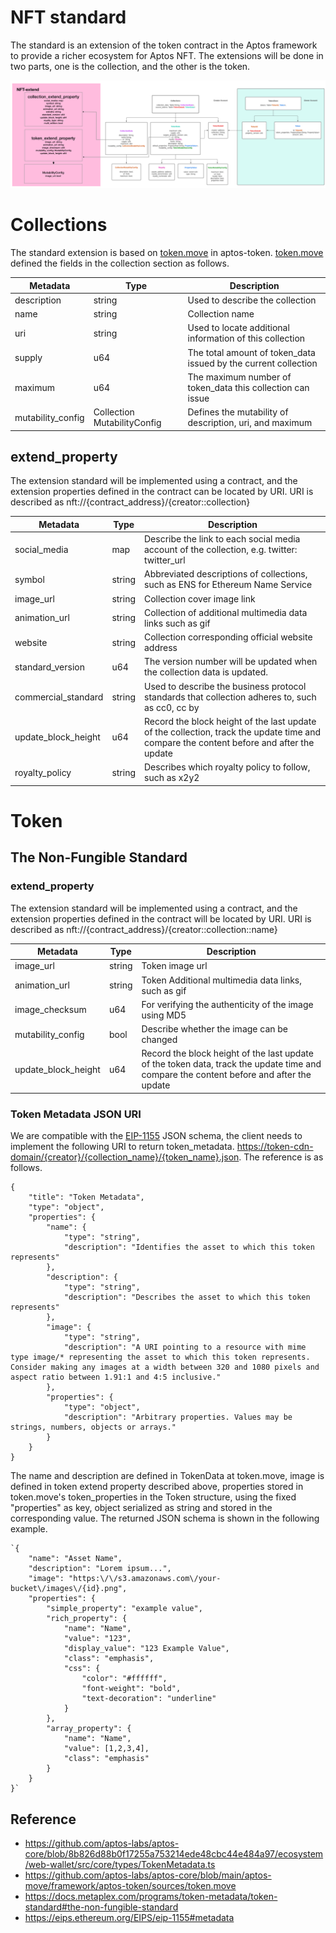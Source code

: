 # NFT standard

The standard is an extension of the token contract in the Aptos framework to provide a richer ecosystem for Aptos NFT.
The extensions will be done in two parts, one is the collection, and the other is the token.

![Image](./image/image.png)

# Collections

The standard extension is based on [token.move](https://github.com/aptos-labs/aptos-core/blob/main/aptos-move/framework/aptos-token/sources/token.move) in aptos-token.
[token.move](https://github.com/aptos-labs/aptos-core/blob/main/aptos-move/framework/aptos-token/sources/token.move) defined the fields in the collection section as follows.

|Metadata	|Type	|Description	|
|---	|---	|---	|
|description	|string 	|Used to describe the collection	|
|name	|string 	|Collection name	|
|uri	|string 	|Used to locate additional information of this collection	|
|supply	|u64	|The total amount of token_data issued by the current collection	|
|maximum	|u64 	|The maximum number of token_data this collection can issue	|
|mutability_config	|Collection MutabilityConfig 	|Defines the mutability of description, uri, and maximum |

## extend_property

The extension standard will be implemented using a contract, and the extension properties defined in the contract can be located by URI. URI is described as nft://{contract_address}/{creator::collection}

|Metadata	|Type	|Description	|
|---	|---	|---	|
|social_media	|map 	|Describe the link to each social media account of the collection, e.g. twitter: twitter_url	|
|symbol	|string 	|Abbreviated descriptions of collections, such as ENS for Ethereum Name Service	|
|image_url	|string 	|Collection cover image link	|
|animation_url	|string 	|Collection of additional multimedia data links such as gif	|
|website	|string 	|Collection corresponding official website address	|
|standard_version	|u64	|The version number will be updated when the collection data is updated.	|
|commercial_standard	|string	|Used to describe the business protocol standards that collection adheres to, such as cc0, cc by	|
|update_block_height	|u64	|Record the block height of the last update of the collection, track the update time and compare the content before and after the update	|
|royalty_policy	|string 	|Describes  which royalty policy to follow, such as x2y2	|

# Token

## The Non-Fungible Standard

### extend_property

The extension standard will be implemented using a contract, and the extension properties defined in the contract will be located by URI. URI is described as nft://{contract_address}/{creator::collection::name}

|Metadata	|Type	|Description	|
|---	|---	|---	|
|image_url	|string	|Token image url	|
|animation_url	|string	|Token Additional multimedia data links, such as gif	|
|image_checksum	|u64	|For verifying the authenticity of the image using MD5 	|
|mutability_config	|bool 	|Describe whether the image can be changed	|
|update_block_height	|u64	|Record the block height of the last update of the token data, track the update time and compare the content before and after the update	|

### Token Metadata JSON URI

We are compatible with the [EIP-1155](https://eips.ethereum.org/EIPS/eip-1155#metadata) JSON schema, the client needs to implement the following URI to return token_metadata.
[https://token-cdn-domain/{creator}/{collection_name}/{token_name}.json](https://token-cdn-domain/%7Bcreator%7D/%7Bcollection_name%7D/%7Btoken_name%7D.json).
The reference is as follows.

```
{
    "title": "Token Metadata",
    "type": "object",
    "properties": {
        "name": {
            "type": "string",
            "description": "Identifies the asset to which this token represents"
        },
        "description": {
            "type": "string",
            "description": "Describes the asset to which this token represents"
        },
        "image": {
            "type": "string",
            "description": "A URI pointing to a resource with mime type image/* representing the asset to which this token represents. Consider making any images at a width between 320 and 1080 pixels and aspect ratio between 1.91:1 and 4:5 inclusive."
        },
        "properties": {
            "type": "object",
            "description": "Arbitrary properties. Values may be strings, numbers, objects or arrays."
        }
    }
}
```

The name and description are defined in TokenData at token.move, image is defined in token extend property described above, properties stored in token.move's token_properties in the Token structure, using the fixed "properties" as key, object serialized as string and stored in the corresponding value.
The returned JSON schema is shown in the following example.

```
`{
    "name": "Asset Name",
    "description": "Lorem ipsum...",
    "image": "https:\/\/s3.amazonaws.com\/your-bucket\/images\/{id}.png",
    "properties": {
        "simple_property": "example value",
        "rich_property": {
            "name": "Name",
            "value": "123",
            "display_value": "123 Example Value",
            "class": "emphasis",
            "css": {
                "color": "#ffffff",
                "font-weight": "bold",
                "text-decoration": "underline"
            }
        },
        "array_property": {
            "name": "Name",
            "value": [1,2,3,4],
            "class": "emphasis"
        }
    }
}`
```

## Reference

* https://github.com/aptos-labs/aptos-core/blob/8b826d88b0f17255a753214ede48cbc44e484a97/ecosystem/web-wallet/src/core/types/TokenMetadata.ts
* https://github.com/aptos-labs/aptos-core/blob/main/aptos-move/framework/aptos-token/sources/token.move
* https://docs.metaplex.com/programs/token-metadata/token-standard#the-non-fungible-standard
* https://eips.ethereum.org/EIPS/eip-1155#metadata

